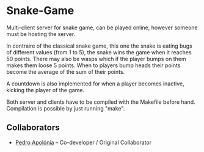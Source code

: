 # Snake-Game
Multi-client server for snake game, can be played online, however someone must be hosting the server.

In contraire of the classical snake game, this one the snake is eating bugs of different values (from 1 to 5), the snake wins the game when it reaches 50 points. There may also be wasps which if the player bumps on them makes them loose 5 points. When to players bump heads their points become the average of the sum of their points.

A countdown is also implemented for when a player becomes inactive, kicking the player of the game.

Both server and clients have to be compiled with the Makefile before hand. Compilation is possible by just running "make".

## Collaborators
- [Pedro Apolónia]() – Co-developer / Original Collaborator
